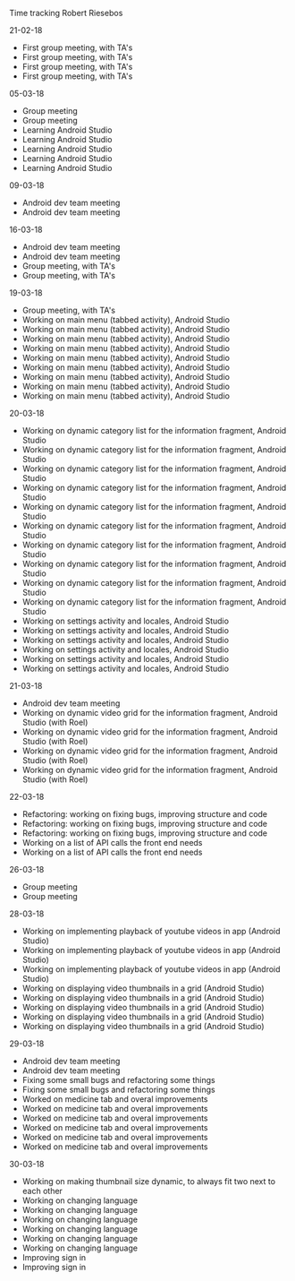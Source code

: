 Time tracking Robert Riesebos

21-02-18
- First group meeting, with TA's
- First group meeting, with TA's
- First group meeting, with TA's
- First group meeting, with TA's

05-03-18
- Group meeting
- Group meeting
- Learning Android Studio
- Learning Android Studio
- Learning Android Studio
- Learning Android Studio
- Learning Android Studio

09-03-18
- Android dev team meeting
- Android dev team meeting

16-03-18
- Android dev team meeting
- Android dev team meeting
- Group meeting, with TA's
- Group meeting, with TA's

19-03-18
- Group meeting, with TA's
- Working on main menu (tabbed activity), Android Studio
- Working on main menu (tabbed activity), Android Studio
- Working on main menu (tabbed activity), Android Studio
- Working on main menu (tabbed activity), Android Studio
- Working on main menu (tabbed activity), Android Studio
- Working on main menu (tabbed activity), Android Studio
- Working on main menu (tabbed activity), Android Studio
- Working on main menu (tabbed activity), Android Studio
- Working on main menu (tabbed activity), Android Studio

20-03-18
- Working on dynamic category list for the information fragment, Android Studio
- Working on dynamic category list for the information fragment, Android Studio
- Working on dynamic category list for the information fragment, Android Studio
- Working on dynamic category list for the information fragment, Android Studio
- Working on dynamic category list for the information fragment, Android Studio
- Working on dynamic category list for the information fragment, Android Studio
- Working on dynamic category list for the information fragment, Android Studio
- Working on dynamic category list for the information fragment, Android Studio
- Working on dynamic category list for the information fragment, Android Studio
- Working on dynamic category list for the information fragment, Android Studio
- Working on settings activity and locales, Android Studio
- Working on settings activity and locales, Android Studio
- Working on settings activity and locales, Android Studio
- Working on settings activity and locales, Android Studio
- Working on settings activity and locales, Android Studio
- Working on settings activity and locales, Android Studio

21-03-18
- Android dev team meeting
- Working on dynamic video grid for the information fragment, Android Studio (with Roel)
- Working on dynamic video grid for the information fragment, Android Studio (with Roel)
- Working on dynamic video grid for the information fragment, Android Studio (with Roel)
- Working on dynamic video grid for the information fragment, Android Studio (with Roel)

22-03-18
- Refactoring: working on fixing bugs, improving structure and code
- Refactoring: working on fixing bugs, improving structure and code
- Refactoring: working on fixing bugs, improving structure and code
- Working on a list of API calls the front end needs
- Working on a list of API calls the front end needs

26-03-18
- Group meeting
- Group meeting

28-03-18
- Working on implementing playback of youtube videos in app (Android Studio)
- Working on implementing playback of youtube videos in app (Android Studio)
- Working on implementing playback of youtube videos in app (Android Studio)
- Working on displaying video thumbnails in a grid (Android Studio)
- Working on displaying video thumbnails in a grid (Android Studio)
- Working on displaying video thumbnails in a grid (Android Studio)
- Working on displaying video thumbnails in a grid (Android Studio)
- Working on displaying video thumbnails in a grid (Android Studio)

29-03-18
- Android dev team meeting
- Android dev team meeting
- Fixing some small bugs and refactoring some things
- Fixing some small bugs and refactoring some things
- Worked on medicine tab and overal improvements
- Worked on medicine tab and overal improvements
- Worked on medicine tab and overal improvements
- Worked on medicine tab and overal improvements
- Worked on medicine tab and overal improvements
- Worked on medicine tab and overal improvements

30-03-18
- Working on making thumbnail size dynamic, to always fit two next to each other
- Working on changing language
- Working on changing language
- Working on changing language
- Working on changing language
- Working on changing language
- Working on changing language
- Improving sign in
- Improving sign in
